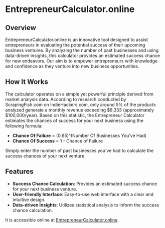 # EntrepreneurCalculator.online

## Overview
EntrepreneurCalculator.online is an innovative tool designed to assist entrepreneurs in evaluating the 
potential success of their upcoming business ventures. By analyzing the number of past businesses and 
using data-driven insights, this calculator provides an estimated success chance for new endeavors. 
Our aim is to empower entrepreneurs with knowledge and confidence as they venture into new business 
opportunities.

## How It Works
The calculator operates on a simple yet powerful principle derived from market analysis data. 
According to research conducted by ScrapingFish.com on IndieHackers.com, only around 5% of the 
products analyzed generate a monthly revenue exceeding $8,333 (approximately $100,000/year). Based on 
this statistic, the Entrepreneur Calculator estimates the chances of success for your next business 
using the following formula:

- **Chance Of Failure** = (0.95)^(Number Of Businesses You’ve Had)
- **Chance Of Success** = 1 - Chance of Failure

Simply enter the number of past businesses you've had to calculate the success chances of your next 
venture.

## Features
- **Success Chance Calculation**: Provides an estimated success chance for your next business venture.
- **User-friendly Interface**: Easy-to-use web interface with a clear and intuitive design.
- **Data-driven Insights**: Utilizes statistical analysis to inform the success chance calculation.

It is accessible online at [EntrepreneurCalculator.online](https://entrepreneurcalculator.online).


